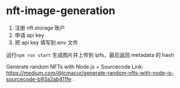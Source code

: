 # nft-image-generation

1. 注册 nft.storage 账户
2. 申请 api key
3. 把 api key 填写到.env 文件

运行`npm run start` 生成图片并上传到 ipfs，最后返回 metadata 的 hash

Generate random NFTs with Node.js + Sourcecode
Link: https://medium.com/@jcmacur/generate-random-nfts-with-node-js-sourcecode-b93a2ab411fe
.
